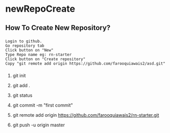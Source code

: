 # newRepoCreate


## How To Create New Repository?

###
    Login to github.
    Go repository tab
    Click button on "New"
    Type Repo name eg: rn-starter
    Click button on "Create repository"
    Copy "git remote add origin https://github.com/farooquiawais2/asd.git"
###

1) git init

2) git add .

3) git status

4) git commit -m "first commit"

5) git remote add origin https://github.com/farooquiawais2/rn-starter.git

6) git push -u origin master
